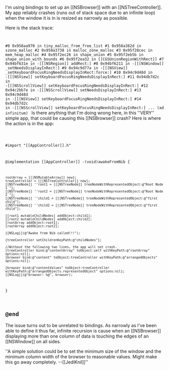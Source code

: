 I'm using bindings to set up an [[NSBrowser]] with an [[NSTreeController]].  My app reliably crashes (runs out of stack space due to an infinite loop) when the window it is in is resized as narrowly as possible.  

Here is the stack trace:
<code>

#0	0x958aa970 in tiny_malloc_from_free_list
#1	0x958a382d in szone_malloc
#2	0x958a3738 in malloc_zone_malloc
#3	0x95f28cec in mem_heap_malloc
#4	0x95f2ec26 in shape_union
#5	0x95f2eb5b in shape_union_with_bounds
#6	0x95f2ea32 in [[CGSUnionRegionWithRect]]
#7	0x94bf631e in -[[[NSRegion]] addRect:]
#8	0x94bf6211 in -[[[NSWindow]] _setNeedsDisplayInRect:]
#9	0x94c9d77a in -[[[NSView]] _setKeyboardFocusRingNeedsDisplayInRect:force:]
#10	0x94c9d48d in -[[[NSView]] setKeyboardFocusRingNeedsDisplayInRect:]
#11	0x94db7d2c in -[[[NSScrollView]] setKeyboardFocusRingNeedsDisplayInRect:]
#12	0x94c2bb7e in -[[[NSScrollView]] setNeedsDisplayInRect:]
#13	0x94c9d48d in -[[[NSView]] setKeyboardFocusRingNeedsDisplayInRect:]
#14	0x94db7d2c in -[[[NSScrollView]] setKeyboardFocusRingNeedsDisplayInRect:]
... (ad infinitum)
</code>
Is there anything that I'm doing wrong here, in this ''VERY'' simple app, that could be causing this [[NSBrowser]] crash?  Here is where the action is in the app:

<code>

#import "[[AppController]].h"

@implementation [[AppController]]
-(void)awakeFromNib
{

    rootArray = [[[NSMutableArray]] new];
    treeController = [[[NSTreeController]] new];
    [[NSTreeNode]] ''root1 = [[[NSTreeNode]] treeNodeWithRepresentedObject:@"Root Node 1 "];
    [[NSTreeNode]] ''root2 = [[[NSTreeNode]] treeNodeWithRepresentedObject:@"Root Node 2 "];
    [[NSTreeNode]] ''child1 = [[[NSTreeNode]] treeNodeWithRepresentedObject:@"first child"];
    [[NSTreeNode]] ''child2 = [[[NSTreeNode]] treeNodeWithRepresentedObject:@"first child"];

    [[root1 mutableChildNodes] addObject:child1];
    [[root2 mutableChildNodes] addObject:child2];
    [rootArray addObject:root1];
    [rootArray addObject:root2];

    [[NSLog]](@"Awake from Nib called!!!");

    [treeController setChildrenKeyPath:@"childNodes"];

    //Without the following two lines, the app will not crash.
    [treeController bind:@"contentArray" toObject:self withKeyPath:@"rootArray" options:nil];
    [browser bind:@"content" toObject:treeController withKeyPath:@"arrangedObjects" options:nil];
    
    [browser bind:@"contentValues" toObject:treeController withKeyPath:@"arrangedObjects.representedObject" options:nil];
    [[NSLog]](@"browser: %@", browser);

}

@end
</code>
----
The issue turns out to be unrelated to bindings.  As narrowly as I've been able to define it thus far, infinite recursion is cause when an [[NSBrowser]] displaying more than one column of data is touching the edges of an [[NSWindow]] on all sides.

''A simple solution could be to set the minimum size of the window and the minimum column width of the browser to reasonable values. Might make this go away completely. --[[JediKnil]]''